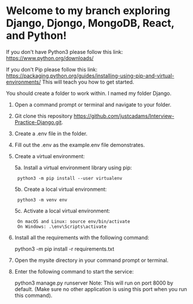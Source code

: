 # Welcome to my branch exploring Django, Djongo, MongoDB, React, and Python!

If you don't have Python3 please follow this link:
https://www.python.org/downloads/

If you don't Pip please follow this link:
https://packaging.python.org/guides/installing-using-pip-and-virtual-environments/
This will teach you how to get started.

You should create a <Project> folder to work within.
I named my folder Django.


1. Open a command prompt or terminal and navigate to your <Project> folder.


2. Git clone this repository https://github.com/justcadams/Interview-Practice-Django.git.


3. Create a .env file in the <Project> folder.


4. Fill out the .env as the example.env file demonstrates.


5. Create a virtual environment:

	5a. Install a virtual environment library using pip:

		python3 -m pip install --user virtualenv

	5b. Create a local virtual environment:

		python3 -m venv env

	5c. Activate a local virtual environment:

		On macOS and Linux: source env/bin/activate
		On Windows: .\env\Scripts\activate


6. Install all the requirements with the following command:

	python3 -m pip install -r requirements.txt


7. Open the mysite directory in your command prompt or terminal.


8. Enter the following command to start the service:

	python3 manage.py runserver
	Note: This will run on port 8000 by default.
	(Make sure no other application is using this port when you run this command).
